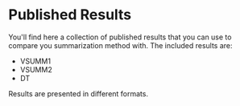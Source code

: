 # Published Results

You'll find here a collection of published results that you can use to compare you summarization method with.
The included results are:

* VSUMM1
* VSUMM2
* DT

Results are presented in different formats.
